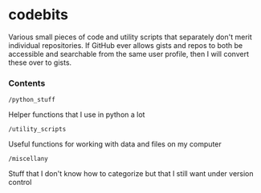 # codebits

Various small pieces of code and utility scripts that separately don't merit individual repositories. If GitHub ever allows gists and repos to both be accessible and searchable from the same user profile, then I will convert these over to gists.


### Contents

`/python_stuff`

Helper functions that I use in python a lot

`/utility_scripts`

Useful functions for working with data and files on my computer

`/miscellany`

Stuff that I don't know how to categorize but that I still want under version control

